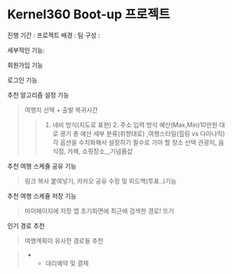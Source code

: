 # Kernel360 Boot-up 프로젝트

진행 기간 :
프로젝트 배경 : 
팀 구성 :

세부적인 기능:

회원가입 기능

로그인 기능

추천 알고리즘 설정 기능
> 여행지 선택 + 출발 복귀시간
> > 1. 네비 방식(지도로 표현) 2. 주소 입력 방식
> 예산(Max,Min)10만원 대로 끊기
> > 총 예산 세부 분류(취향대로)
> ,여행스타일(힐링 vs 다이나믹)
> > 각 옵션을 수치화해서 설정하기
> 필수로 가야 할 장소 선택
> > 관광지, 음식점, 카페, 쇼핑장소,,,기념품샵

 

추천 여행 스케쥴 공유 기능
> 링크 복사 붙여넣기, 카카오 공유
> 수정 및 피드백(투표..)기능

추천 여행 스케쥴 저장 기능
> 마이페이지에 저장
> 앱 초기화면에 최근에 검색한 경로! 뜨기

인기 경로 추천
> 여행계획이 유사한 경로들 추천

> + + 대리예약 및 결제
